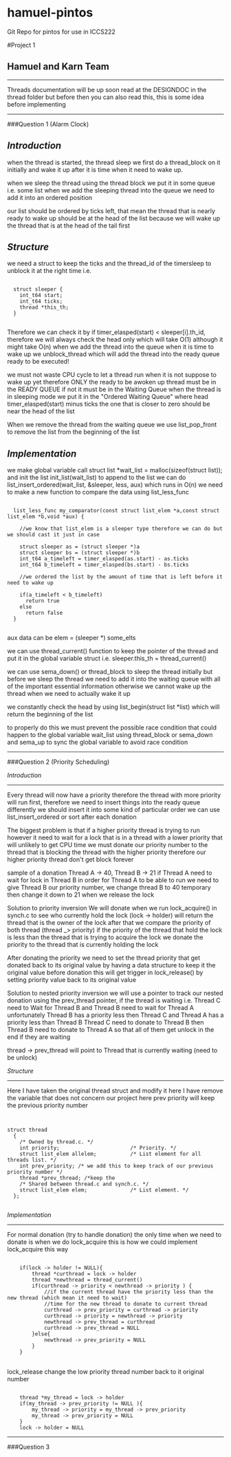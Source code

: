 # hamuel-pintos
Git Repo for pintos for use in ICCS222

#Project 1
## Hamuel and Karn Team
- - -
Threads documentation will be up soon read at the DESIGNDOC in the thread folder but before then you can also 
read this, this is some idea before implementing
- - - 
###Question 1 (Alarm Clock)

  _Introduction_
  ------------------------
   when the thread is started, the thread sleep we first do a thread_block on it initially
  and wake it up after it is time when it need to wake up.

  when we sleep the thread using the thread block we put it in some queue i.e. some list
  when we add the sleeping thread into the queue we need to add it into an ordered position

  our list should be ordered by ticks left, that mean the thread that is nearly ready to wake up 
  should be at the head of the list because we will wake up the thread that is at the head of the
  tail first 
  
  _Structure_
  ------------------------
  we need a struct to keep the ticks and the thread_id of the timersleep to unblock it at the right time
  i.e.
  <pre><code>
  struct sleeper {
    int_t64 start;
    int_t64 ticks;
    thread *this_th;
  }
  </code></pre>

  Therefore we can check it by if timer_elasped(start) < sleeper[i].th_id, therefore we will always 
  check the head only which will take O(1) although it might take O(n) when we add the thread into the queue
  when it is time to wake up we unblock_thread which will add the thread into the ready queue ready to be
  executed!

  we must not waste CPU cycle to let a thread run when it is not suppose to wake up yet therefore ONLY the
  ready to be awoken up thread must be in the READY QUEUE if not it must be in the Waiting Queue when the thread
  is in sleeping mode we put it in the "Ordered Waiting Queue" where head timer_elasped(start) minus ticks the one
  that is closer to zero should be near the head of the list

  When we remove the thread from the waiting queue we use list_pop_front to remove the list from the beginning of
  the list

  _Implementation_
  -------------------------
  we make global variable call struct list *wait_list = malloc(sizeof(struct list)); 
  and init the list init_list(wait_list)
  to append to the list we can do list_insert_ordered(wait_list, &sleeper, less, aux) which runs in O(n)
  we need to make a new function to compare the data using list_less_func
  <pre><code>
  list_less_func my_comparator(const struct list_elem *a,const struct list_elem *b,void *aux) {

    //we know that list_elem is a sleeper type therefore we can do but we should cast it just in case

    struct sleeper as = (struct sleeper *)a
    struct sleeper bs = (struct sleeper *)b
    int_t64 a_timeleft = timer_elasped(as.start) - as.ticks
    int_t64 b_timeleft = timer_elasped(bs.start) - bs.ticks

    //we ordered the list by the amount of time that is left before it need to wake up

    if(a_timeleft < b_timeleft)
      return true
    else
      return false
  }
  </code></pre>

  aux data can be elem = (sleeper *) some_elts
  
  we can use thread_current() function to keep the pointer of the thread and put it in the global variable struct
  i.e. sleeper.this_th = thread_current()

  we can use sema_down() or thread_block to sleep the thread initially but before we sleep the thread we need to 
  add it into the waiting queue with all of the important essential information otherwise we cannot wake up
  the thread when we need to actually wake it up

  we constantly check the head by using list_begin(struct list *list) which will return the beginning of the list

  to properly do this we must prevent the possible race condition that could happen to the global variable wait_list
  using thread_block or sema_down and sema_up to sync the global variable to avoid race condition

---------------------
###Question 2 (Priority Scheduling)

_Introduction_
- - -

Every thread will now have a priority therefore the thread with more priority will run first, therefore we need
to insert things into the ready queue differently we should insert it into some kind of particular order 
we can use list_insert_ordered or sort after each donation

The biggest problem is that if a higher priority thread is trying to run however it need to wait for a lock that is 
in a thread with a lower priority that will unlikely to get CPU time we must donate our priority number to the thread that is
blocking the thread with the higher priority therefore our higher priority thread don't get block forever 

sample of a donation
Thread A -> 40, Thread B -> 21 if Thread A need to wait for lock in Thread B in order for Thread A to be able to run we need
to give Thread B our priority number, we change thread B to 40 temporary then change it down to 21 when we release the lock 

Solution to priority inversion
We will donate when we run lock_acquire() in synch.c to see who currently hold the lock 
(lock -> holder) will return the thread that is the owner of the lock after that we compare the priority of both thread
(thread _> priority) if the priority of the thread that hold the lock is less than the thread that is trying to acquire the lock we donate the priority to the thread that is currently holding the lock 

After donating the priority we need to set the thread priority that get donated back to its original value by having a 
data structure to keep it the original value before donation this will get trigger in lock_release() by setting priority value back to its original value

Solution to nested priority inversion
we will use a pointer to track our nested donation using the prev_thread pointer, if the thread is waiting i.e. Thread C
need to Wait for Thread B and Thread B need to wait for Thread A unfortunately Thread B has a priority less then Thread C and Thread A has a priority less than Thread B Thread C need to donate to Thread B then Thread B need to donate to Thread A so that all of them get unlock in the end if they are waiting

thread -> prev_thread will point to Thread that is currently waiting (need to be unlock) 

_Structure_
- - -

Here I have taken the original thread struct and modify it here I have remove the variable that does not concern our project
here prev priority will keep the previous priority number 

<pre><code>

struct thread
  {
    /* Owned by thread.c. */
    int priority;                       /* Priority. */
    struct list_elem allelem;           /* List element for all threads list. */
    int prev_priority; /* we add this to keep track of our previous priority number */
    thread *prev_thread; /*keep the 
    /* Shared between thread.c and synch.c. */
    struct list_elem elem;              /* List element. */
  };

</code></pre>

_Implementation_

- - -

For normal donation (try to handle donation)
the only time when we need to donate is when we do lock_acquire this is how 
we could implement lock_acquire this way 

<pre><code>
	if(lock -> holder != NULL){
		thread *curthread = lock -> holder
		thread *newthread = thread_current()
		if(curthread -> priority < newthread -> priority ) {
			//if the current thread have the priority less than the new thread (which mean it need to wait)
			//time for the new thread to donate to current thread 
			curthread -> prev_priority = curthread -> priority
			curthread -> priority = newthread -> priority
			newthread -> prev_thread = curthread
			curthread -> prev_thread = NULL
		}else{
			newthread -> prev_priority = NULL
		}
	}
</code>
</pre>

lock_release change the low priority thread number back to it original number

<pre><code>
	thread *my_thread = lock -> holder
	if(my_thread -> prev_priority != NULL ){
		my_thread -> priority = my_thread -> prev_priority
		my_thread -> prev_priority = NULL
	}
	lock -> holder = NULL
</code></pre>


---------------------
###Question 3
